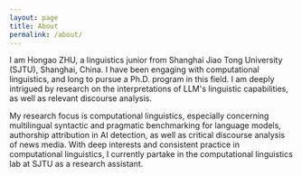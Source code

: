 ```yaml
---
layout: page
title: About
permalink: /about/
---
```


I am Hongao ZHU, a linguistics junior from Shanghai Jiao Tong University (SJTU), Shanghai, China. I have been engaging with computational linguistics, and long to pursue a Ph.D. program in this field. I am deeply intrigued by research on the interpretations of LLM's linguistic capabilities, as well as relevant discourse analysis.

My research focus is computational linguistics, especially concerning multilingual syntactic and pragmatic benchmarking for language models, authorship attribution in AI detection, as well as critical discourse analysis of news media. With deep interests and consistent practice in computational linguistics, I currently partake in the computational linguistics lab at SJTU as a research assistant.